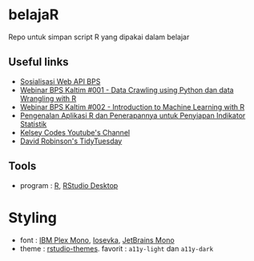 # belajaR

Repo untuk simpan script R yang dipakai dalam belajar

## Useful links

-   [Sosialisasi Web API BPS](https://www.youtube.com/watch?v=bMMccmWg9ic&pp=ygULd2ViIGFwaSBicHM%3D)
-   [Webinar BPS Kaltim #001 - Data Crawling using Python dan data Wrangling with R](https://www.youtube.com/watch?v=-w4K9tmCd5w&pp=ygUMYnBzIHB5dGhvbiBy)
-   [Webinar BPS Kaltim #002 - Introduction to Machine Learning with R](https://www.youtube.com/watch?v=OpGn6h7DqaQ&pp=ygUMYnBzIHB5dGhvbiBy)
-   [Pengenalan Aplikasi R dan Penerapannya untuk Penyiapan Indikator Statistik](https://www.youtube.com/watch?v=ziN3IqhRZII&pp=ygUMYnBzIHB5dGhvbiBy)
-   [Kelsey Codes Youtube's Channel](https://www.youtube.com/@KelseyCodes)
-   [David Robinson's TidyTuesday]()


## Tools

-   program : [R](https://www.r-project.org/), [RStudio Desktop](https://posit.co/download/rstudio-desktop/)

# Styling 
-   font : [IBM Plex Mono](https://github.com/IBM/plex), [Iosevka](https://github.com/be5invis/Iosevka), [JetBrains Mono](https://www.jetbrains.com/lp/mono/)
-   theme : [rstudio-themes](https://github.com/max-alletsee/rstudio-themes). favorit : `a11y-light` dan `a11y-dark`










